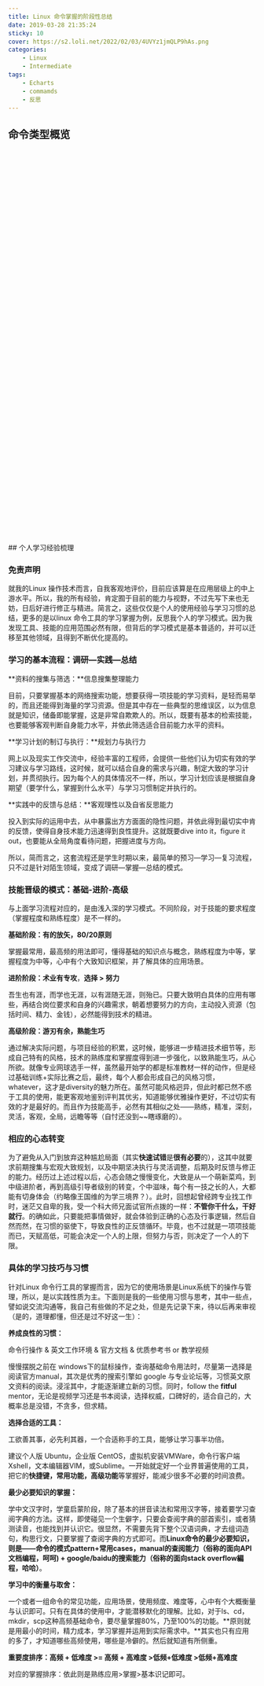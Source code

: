 ```yaml
---
title: Linux 命令掌握的阶段性总结
date: 2019-03-28 21:35:24
sticky: 10
cover: https://s2.loli.net/2022/02/03/4UVYz1jmQLP9hAs.png
categories:
	- Linux
	- Intermediate
tags:
	- Echarts
	- commamds
	- 反思
---
```


## 命令类型概览

<div id="command1" style="width: 1000px; height: 800px;"></div>
<script type="text/javascript" src="/Echarts_js/echarts.js"></script>
<script type="text/javascript" src="/Echarts_js/linux_total_command_list.js"></script>
## 个人学习经验梳理

### **免责声明**

就我的Linux 操作技术而言，自我客观地评价，目前应该算是在应用层级上的中上游水平。所以，我的所有经验，肯定囿于目前的能力与视野，不过先写下来也无妨，日后好进行修正与精进。简言之，这些仅仅是个人的使用经验与学习习惯的总结，更多的是以linux 命令工具的学习掌握为例，反思我个人的学习模式。因为我发现工具、技能的应用范围必然有限，但背后的学习模式是基本普适的，并可以迁移至其他领域，且得到不断优化提高的。

<!--more-->



### 学习的基本流程：调研—实践—总结

**资料的搜集与筛选：**信息搜集整理能力

目前，只要掌握基本的网络搜索功能，想要获得一项技能的学习资料，是轻而易举的，而且还能得到海量的学习资源。但是其中存在一些典型的思维误区，以为信息就是知识，储备即能掌握，这是非常自欺欺人的。所以，既要有基本的检索技能，也要能够客观判断自身能力水平，并依此筛选适合目前能力水平的资料。

**学习计划的制订与执行：**规划力与执行力

网上以及现实工作交流中，经验丰富的工程师，会提供一些他们认为切实有效的学习建议与学习路线，这时候，就可以结合自身的需求与兴趣，制定大致的学习计划，并贯彻执行。因为每个人的具体情况不一样，所以，学习计划应该是根据自身期望（要学什么，掌握到什么水平）与学习习惯制定并执行的。

**实践中的反馈与总结：**客观理性以及自省反思能力

投入到实际的运用中去，从中暴露出方方面面的隐性问题，并依此得到最切实中肯的反馈，使得自身技术能力迅速得到良性提升。这就既要dive into it，figure it out，也要能从全局角度看待问题，把握进度与方向。

所以，简而言之，这套流程还是学生时期以来，最简单的预习—学习—复习流程，只不过是针对陌生领域，变成了调研—掌握—总结的模式。



### 技能晋级的模式：基础-进阶-高级

与上面学习流程对应的，是由浅入深的学习模式。不同阶段，对于技能的要求程度（掌握程度和熟练程度）是不一样的。

**基础阶段：有的放矢，80/20原则**

掌握最常用，最高频的用法即可，懂得基础的知识点与概念，熟练程度为中等，掌握程度为中等，心中有个大致知识框架，并了解具体的应用场景。

**进阶阶段：术业有专攻**，**选择 > 努力**

吾生也有涯，而学也无涯，以有涯随无涯，则殆已。只要大致明白具体的应用有哪些，再结合岗位要求和自身的兴趣需求，朝着想要努力的方向，主动投入资源（包括时间、精力、金钱），必然能得到技术的精进。

**高级阶段：游刃有余，熟能生巧**

通过解决实际问题，与项目经验的积累，这时候，能够进一步精进技术细节等，形成自己特有的风格，技术的熟练度和掌握度得到进一步强化，以致熟能生巧，从心所欲。就像专业网球选手一样，虽然最开始学的都是标准教材一样的动作，但是经过基础训练+实际比赛之后，最终，每个人都会形成自己的风格习惯，whatever，这才是diversity的魅力所在。虽然可能风格迥异，但此时都已然不惑于工具的使用，能更客观地鉴别评判其优劣，知道能够优雅操作更好，不过切实有效的才是最好的。而且作为技能高手，必然有其相似之处——熟练，精准，深刻，灵活，客观，全局，远瞻等等（自忖还没到~~瞎琢磨的）。



### 相应的心态转变

为了避免从入门到放弃这种尴尬局面（其实**快速试错**是**很有必要**的），这其中就要求前期搜集与宏观大致规划，以及中期坚决执行与灵活调整，后期及时反馈与修正的能力。经历过上述过程以后，心态会随之慢慢变化，大致是从一个萌新菜鸡，到中级进阶者，再到高级引导者级别的转变，个中滋味，每个有一技之长的人，大都能有切身体会（约略像王国维的为学三境界？）。此时，回想起曾经跨专业找工作时，迷茫又自卑的我，受一个科大师兄面试官所点拨的一样：**不管你干什么，干好就行**。的确如此，只要能把事情做好，就会体验到正确的心态及行事逻辑，然后自然而然，在习惯的驱使下，导致良性的正反馈循环。毕竟，也不过就是一项项技能而已，天赋高低，可能会决定一个人的上限，但努力与否，则决定了一个人的下限。



### 具体的学习技巧与习惯

针对Linux 命令行工具的掌握而言，因为它的使用场景是Linux系统下的操作与管理，所以，是以实践性质为主。下面则是我的一些使用习惯与思考，其中一些点，譬如说交流沟通等，我自己有些做的不足之处，但是先记录下来，待以后再来审视（是的，道理都懂，但还是过不好这一生）：

**养成良性的习惯：**

命令行操作 & 英文工作环境 & 官方文档 & 优质参考书 or 教学视频

慢慢摆脱之前在 windows下的鼠标操作，查询基础命令用法时，尽量第一选择是阅读官方manual，其次是优秀的搜索引擎如 google 与专业论坛等，习惯英文原文资料的阅读。浸淫其中，才能逐渐建立新的习惯。同时，follow the **fitful** mentor，无论是视频学习还是书本阅读，选择权威，口碑好的，适合自己的，大概率总是没错，不贪多，但求精。

**选择合适的工具：**

工欲善其事，必先利其器，一个合适称手的工具，能够让学习事半功倍。

建议个人版 Ubuntu，企业版 CentOS，虚拟机安装VMWare，命令行客户端 Xshell，文本编辑器VIM，或Sublime。一开始就定好一个业界普遍使用的工具，把它的**快捷键，常用功能，高级功能**等掌握好，能减少很多不必要的时间浪费。

**最少必要知识的掌握：**

学中文汉字时，学童启蒙阶段，除了基本的拼音读法和常用汉字等，接着要学习查阅字典的方法。这样，即使碰见一个生僻字，只要会查阅字典的部首索引，或者猜测读音，也能找到并认识它。很显然，不需要先背下整个汉语词典，才去组词造句，构思行文，只要掌握了查阅字典的方式即可。而**Linux命令的最少必要知识，则是——命令的模式pattern+常用cases，manual的查阅能力（俗称的面向API文档编程，呵呵) + google/baidu的搜索能力（俗称的面向stack overflow編程，哈哈）**。

**学习中的衡量与取舍：**

一个或者一组命令的常见功能，应用场景，使用频度、难度等，心中有个大概衡量与认识即可。只有在具体的使用中，才能潜移默化的理解。比如，对于ls、cd，mkdir，scp这种高频基础命令，要尽量掌握80%，乃至100%的功能。**原则就是用最小的时间，精力成本，学习掌握并运用到实际需求中。**其实也只有应用的多了，才知道哪些高频使用，哪些是冷僻的。然后就知道有所侧重。

**重要度排序：高频 + 低难度 >= 高频 + 高难度 >低频+低难度 >低频+高难度**

对应的掌握排序：依此则是熟练应用>掌握>基本识记即可。

<div id="command2" style="width: 1200px; height: 900px;"></div>
<script type="text/javascript" src="/Echarts_js/echarts.js"></script>
<script type="text/javascript" src="/Echarts_js/linux_common_command_list.js"></script>
**以问题为导向的实践练习：**

学习掌握工具的目的是为了解决实际工程问题，而不是为了应用该工具。要知君子不器，要使工具为我所用，而不是成为工具的奴隶，也不要把自己当作一个工具来看待，这是其一。其二，一如学习烹饪，并不是拿着一本烹饪大全，背记下食谱步骤，就能一步到位。而是先磕磕绊绊，手忙脚乱地做个简单的菜，熟悉下流程，然后精进掌握厨艺，同样，学习大部分linux命令，更多是problem-solving type，learning by doing，学习完命令的基本pattern和高频用法后，再结合具体的使用场景，相辅相成，得以迅速掌握。

**及时的笔记总结：**

从接触一个新单词到实际应用，其中大致会有5~6遍的识记过程，但是并不可以直接跳到第七第八次就能掌握的（至少目前不能，羡慕《Matrix I》里面Neo的学习模式），谨记日积跬步，功不唐捐，这样才能从日常碎片化的零散学习，逐渐积累沉淀，最终能到框架化的全局掌握。仅就我个人的习惯，建议笔记类使用OneNote，记忆类用Anki（听说是神器，暂时没有用）。

**优质社群的交流与分享：**

独学而无友，如果有一二个经验丰富的指导者，或者优质的交流社区等**（俗称的面向github编程）**，**变被动学习为主动学习**，何乐而不为？分享知识与见解，才能产生有趣的思维碰撞与有效的信息交换。在专业的氛围下，进行交流讨论与学习，这样可以不受限于个人所处的现实环境，因为如果没有明显觉知的话（后知后觉如我），现实环境对于人的影响是潜移默化且十分巨大的，它也会很大程度上促进、抑或限制一个人的思维和行为。

![Cone_of_Learning](/images/Cone_of_Learning.jpg)

**业务层级的深度拓展：**

掌握了基本的命令工具之后，就可以完成一些简单的操作，但是如果要处理稍微复杂的自动化任务的话，则需要能够组合应用，并能够编写shell脚本，并接触业务层级的东西等。在计算机领域，各类企业级工具层出不穷，迭代迅速，很多技术工具由盛转衰，而Linux系统的命令工具相对来说，并不易被淘汰。所以**坚持扎实基本功**，**钻研基本技术**是相对更明智的选择。

**自我驱动学习逻辑的迁移：**

形成一套内在的学习逻辑，就可以进行有效的迁移：

譬如对于类Unix命令如LSF体系命令等的学习，Python 及其标准库的学习，git 的学习等，莫不如此。

以Python的学习为例：

背景了解调研：

其应用场景有哪些，工具优劣，选择一本口碑比较好的入门级别的书 《Learn python the hard way》；

选择合适的工具：

IDE如PyCharm，交互式如IPython，jupyter notebook等。 

最少必要知识：

基本的语法语义，数据结构等，高效的查阅方法**dir() help()**，**google Python xxx keyword**

学习中的取舍：

首先熟练深入掌握一些高频的常用库：os、shutil、sys、glob、re、math、datetime库等，其他的，真正用到了再查就好（有两个行话：STFW 和 RTFM，前已有述，此处不表）。后续进阶则选择学习某个应用领域的库工具：如数据分析领域，numpy、scipy、pandas、matplotlib等。

解决复杂工程问题：

从易到难，从简单到复杂的处理实际问题等，然后获得进一步提升，总结反思，继续精进。

一如《心流》里面所提及的心流体验一样，在此不表。

![flow](/images/flow.jpg)

——补写于 2019/9/13 未完待续

## 拓展阅读

- **《快乐的Linux命令行》**
- **《Linux 鸟哥的私房菜》**·

- [**Linux 命令汇总**](https://mp.weixin.qq.com/s?__biz=MzAxMjE3ODU3MQ==&mid=2650444436&idx=1&sn=8558f6a93cddfdf0bfd8c17acebd11cd&chksm=83bbf770b4cc7e660626b058904986ba7958a68bc9d58a2a3ad33e68f416e3c23153a70190fe&scene=21#wechat_redirect)

- [**github - jlevy/the-art-of-command-line**](https://link.zhihu.com/?target=https%3A//github.com/jlevy/the-art-of-command-line/blob/master/README-zh.md)

- [**知乎专栏 - Linux上，最常用的一批命令解析**](https://zhuanlan.zhihu.com/p/73341354)

- [**看完这篇Linux基本的操作就会了**](https://mp.weixin.qq.com/s?__biz=MzI4Njg5MDA5NA==&mid=2247484231&idx=1&sn=4cf217a4d692a7aba804e5d96186b15b&chksm=ebd74246dca0cb5024de2f1d9f9e2ecb631e49752713c25bbe44f44856e919df5a973049c189&scene=21#wechat_redirect)

- [**「心流」是种怎样的极致生活体验？**](https://www.xinli001.com/info/100406701)

- [**心流，一种最优的幸福体验**](https://www.jianshu.com/p/58ef791b872a)



#   